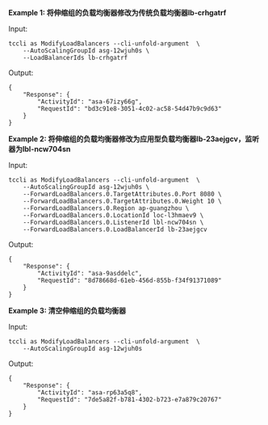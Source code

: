 **Example 1: 将伸缩组的负载均衡器修改为传统负载均衡器lb-crhgatrf**



Input: 

```
tccli as ModifyLoadBalancers --cli-unfold-argument  \
    --AutoScalingGroupId asg-12wjuh0s \
    --LoadBalancerIds lb-crhgatrf
```

Output: 
```
{
    "Response": {
        "ActivityId": "asa-67izy66g",
        "RequestId": "bd3c91e8-3051-4c02-ac58-54d47b9c9d63"
    }
}
```

**Example 2: 将伸缩组的负载均衡器修改为应用型负载均衡器lb-23aejgcv，监听器为lbl-ncw704sn**



Input: 

```
tccli as ModifyLoadBalancers --cli-unfold-argument  \
    --AutoScalingGroupId asg-12wjuh0s \
    --ForwardLoadBalancers.0.TargetAttributes.0.Port 8080 \
    --ForwardLoadBalancers.0.TargetAttributes.0.Weight 10 \
    --ForwardLoadBalancers.0.Region ap-guangzhou \
    --ForwardLoadBalancers.0.LocationId loc-l3hmaev9 \
    --ForwardLoadBalancers.0.ListenerId lbl-ncw704sn \
    --ForwardLoadBalancers.0.LoadBalancerId lb-23aejgcv
```

Output: 
```
{
    "Response": {
        "ActivityId": "asa-9asddelc",
        "RequestId": "8d78668d-61eb-456d-855b-f34f91371089"
    }
}
```

**Example 3: 清空伸缩组的负载均衡器**



Input: 

```
tccli as ModifyLoadBalancers --cli-unfold-argument  \
    --AutoScalingGroupId asg-12wjuh0s
```

Output: 
```
{
    "Response": {
        "ActivityId": "asa-rp63a5q8",
        "RequestId": "7de5a82f-b781-4302-b723-e7a879c20767"
    }
}
```

